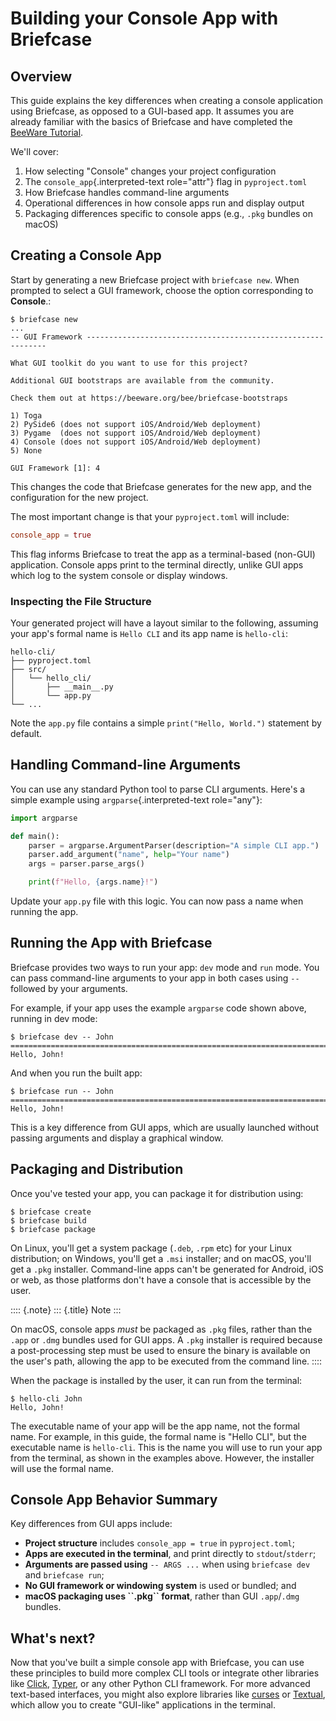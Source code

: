 # Building your Console App with Briefcase

## Overview

This guide explains the key differences when creating a console
application using Briefcase, as opposed to a GUI-based app. It assumes
you are already familiar with the basics of Briefcase and have completed
the [BeeWare Tutorial](https://docs.beeware.org/en/latest/).

We'll cover:

1.  How selecting "Console" changes your project configuration
2.  The `console_app`{.interpreted-text role="attr"} flag in
    `pyproject.toml`
3.  How Briefcase handles command-line arguments
4.  Operational differences in how console apps run and display output
5.  Packaging differences specific to console apps (e.g., `.pkg` bundles
    on macOS)

## Creating a Console App

Start by generating a new Briefcase project with `briefcase new`. When
prompted to select a GUI framework, choose the option corresponding to
**Console**.:

``` console
$ briefcase new
...
-- GUI Framework -------------------------------------------------------------

What GUI toolkit do you want to use for this project?

Additional GUI bootstraps are available from the community.

Check them out at https://beeware.org/bee/briefcase-bootstraps

1) Toga
2) PySide6 (does not support iOS/Android/Web deployment)
3) Pygame  (does not support iOS/Android/Web deployment)
4) Console (does not support iOS/Android/Web deployment)
5) None

GUI Framework [1]: 4
```

This changes the code that Briefcase generates for the new app, and the
configuration for the new project.

The most important change is that your `pyproject.toml` will include:

``` toml
console_app = true
```

This flag informs Briefcase to treat the app as a terminal-based
(non-GUI) application. Console apps print to the terminal directly,
unlike GUI apps which log to the system console or display windows.

### Inspecting the File Structure

Your generated project will have a layout similar to the following,
assuming your app's formal name is `Hello CLI` and its app name is
`hello-cli`:

``` text
hello-cli/
├── pyproject.toml
├── src/
│   └── hello_cli/
│       ├── __main__.py
│       └── app.py
└── ...
```

Note the `app.py` file contains a simple `print("Hello, World.")`
statement by default.

## Handling Command-line Arguments

You can use any standard Python tool to parse CLI arguments. Here's a
simple example using `argparse`{.interpreted-text role="any"}:

``` python
import argparse

def main():
    parser = argparse.ArgumentParser(description="A simple CLI app.")
    parser.add_argument("name", help="Your name")
    args = parser.parse_args()

    print(f"Hello, {args.name}!")
```

Update your `app.py` file with this logic. You can now pass a name when
running the app.

## Running the App with Briefcase

Briefcase provides two ways to run your app: `dev` mode and `run` mode.
You can pass command-line arguments to your app in both cases using `--`
followed by your arguments.

For example, if your app uses the example `argparse` code shown above,
running in dev mode:

``` console
$ briefcase dev -- John
===========================================================================
Hello, John!
```

And when you run the built app:

``` console
$ briefcase run -- John
===========================================================================
Hello, John!
```

This is a key difference from GUI apps, which are usually launched
without passing arguments and display a graphical window.

## Packaging and Distribution

Once you've tested your app, you can package it for distribution using:

``` console
$ briefcase create
$ briefcase build
$ briefcase package
```

On Linux, you'll get a system package (`.deb`, `.rpm` etc) for your
Linux distribution; on Windows, you'll get a `.msi` installer; and on
macOS, you'll get a `.pkg` installer. Command-line apps can't be
generated for Android, iOS or web, as those platforms don't have a
console that is accessible by the user.

:::: {.note}
::: {.title}
Note
:::

On macOS, console apps *must* be packaged as `.pkg` files, rather than
the `.app` or `.dmg` bundles used for GUI apps. A `.pkg` installer is
required because a post-processing step must be used to ensure the
binary is available on the user's path, allowing the app to be executed
from the command line.
::::

When the package is installed by the user, it can run from the terminal:

``` console
$ hello-cli John
Hello, John!
```

The executable name of your app will be the app name, not the formal
name. For example, in this guide, the formal name is "Hello CLI", but
the executable name is `hello-cli`. This is the name you will use to run
your app from the terminal, as shown in the examples above. However, the
installer will use the formal name.

## Console App Behavior Summary

Key differences from GUI apps include:

- **Project structure** includes `console_app = true` in
  `pyproject.toml`;
- **Apps are executed in the terminal**, and print directly to
  `stdout`/`stderr`;
- **Arguments are passed using** `-- ARGS ...` when using
  `briefcase dev` and `briefcase run`;
- **No GUI framework or windowing system** is used or bundled; and
- **macOS packaging uses \`\`.pkg\`\` format**, rather than GUI
  `.app`/`.dmg` bundles.

## What's next?

Now that you've built a simple console app with Briefcase, you can use
these principles to build more complex CLI tools or integrate other
libraries like [Click](https://click.palletsprojects.com/),
[Typer](https://typer.tiangolo.com/), or any other Python CLI framework.
For more advanced text-based interfaces, you might also explore
libraries like [curses](https://docs.python.org/3/library/curses.html)
or [Textual](https://textual.textualize.io/), which allow you to create
"GUI-like" applications in the terminal.
